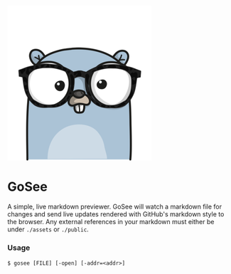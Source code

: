 ![](./assets/gosee.png)

# GoSee

A simple, live markdown previewer. GoSee will watch a markdown file for changes
and send live updates rendered with GitHub's markdown style to the browser. Any
external references in your markdown must either be under `./assets` or
`./public`.

### Usage

```console
$ gosee [FILE] [-open] [-addr=<addr>]
```

